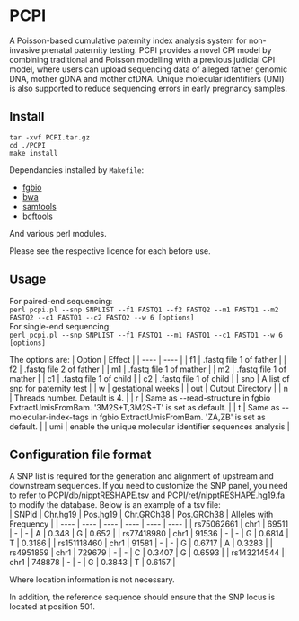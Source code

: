 # PCPI
A Poisson-based cumulative paternity index analysis system for non-invasive prenatal paternity testing. PCPI provides a novel CPI model by combining traditional and Poisson modelling with a previous judicial CPI model, where users can upload sequencing data of alleged father genomic DNA, mother gDNA and mother cfDNA. Unique molecular identifiers (UMI) is also supported to reduce sequencing errors in early pregnancy samples.

## Install
	tar -xvf PCPI.tar.gz
	cd ./PCPI
	make install

Dependancies installed by `Makefile`:

+ [fgbio](https://github.com/fulcrumgenomics/fgbio)
+ [bwa](https://github.com/lh3/bwa)
+ [samtools](https://github.com/samtools/samtools)
+ [bcftools](https://github.com/samtools/bcftools)  

And various perl modules.

Please see the respective licence for each before use.

## Usage
For paired-end sequencing:  
`perl pcpi.pl --snp SNPLIST --f1 FASTQ1 --f2 FASTQ2 --m1 FASTQ1 --m2 FASTQ2 --c1 FASTQ1 --c2 FASTQ2 --w 6 [options]`  
For single-end sequencing:  
`perl pcpi.pl --snp SNPLIST --f1 FASTQ1 --m1 FASTQ1 --c1 FASTQ1 --w 6 [options]`  

The options are:
| Option | Effect |
| ---- | ---- |
| f1 | .fastq file 1 of father |
| f2 | .fastq file 2 of father |
| m1 | .fastq file 1 of mather |
| m2 | .fastq file 1 of mather |
| c1 | .fastq file 1 of child |
| c2 | .fastq file 1 of child |
| snp | A list of snp for paternity test |
| w | gestational weeks |
| out | Output Directory |
| n | Threads number. Default is 4. |
| r | Same as --read-structure in fgbio ExtractUmisFromBam. '3M2S+T,3M2S+T' is set as default. |
| t | Same as --molecular-index-tags in fgbio ExtractUmisFromBam. 'ZA,ZB' is set as default. |
| umi | enable the unique molecular identifier sequences analysis |  

## Configuration file format
A SNP list is required for the generation and alignment of upstream and downstream sequences. If you need to customize the SNP panel, you need to refer to PCPI/db/nipptRESHAPE.tsv and PCPI/ref/nipptRESHAPE.hg19.fa to modify the database.
Below is an example of a tsv file:  
| SNPid | Chr.hg19 | Pos.hg19 | Chr.GRCh38 | Pos.GRCh38 | Alleles with Frequency |
| ---- | ---- | ---- | ---- | ---- | ---- |
| rs75062661 | chr1 | 69511 | - | - | A | 0.348 | G | 0.652 |
| rs77418980 | chr1 | 91536 | - | - | G | 0.6814 | T | 0.3186 |
| rs151118460 | chr1 | 91581 | - | - | G | 0.6717 | A | 0.3283 |
| rs4951859 | chr1 | 729679 | - | - | C | 0.3407 | G | 0.6593 |
| rs143214544 | chr1 | 748878 | - | - | G | 0.3843 | T | 0.6157 |  

Where location information is not necessary.

In addition, the reference sequence should ensure that the SNP locus is located at position 501.  
